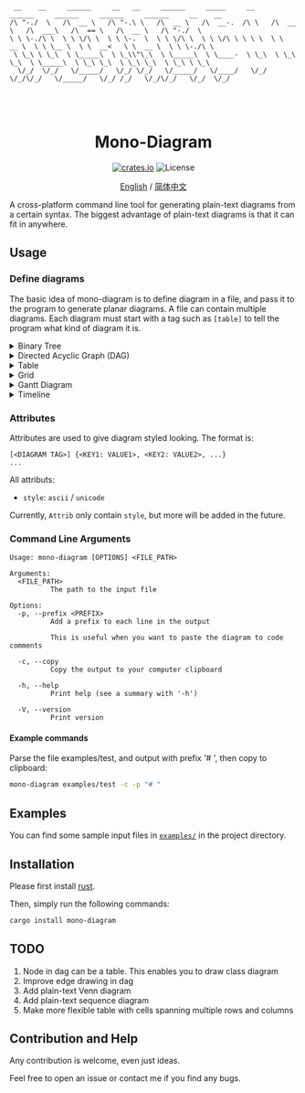 <!-- README-en.md -->


```

 __    __     ______     __   __     ______     _____     __     ______     ______     ______     ______     __    __    
/\ "-./  \   /\  __ \   /\ "-.\ \   /\  __ \   /\  __-.  /\ \   /\  __ \   /\  ___\   /\  == \   /\  __ \   /\ "-./  \   
\ \ \-./\ \  \ \ \/\ \  \ \ \-.  \  \ \ \/\ \  \ \ \/\ \ \ \ \  \ \  __ \  \ \ \__ \  \ \  __<   \ \  __ \  \ \ \-./\ \  
 \ \_\ \ \_\  \ \_____\  \ \_\\"\_\  \ \_____\  \ \____-  \ \_\  \ \_\ \_\  \ \_____\  \ \_\ \_\  \ \_\ \_\  \ \_\ \ \_\ 
  \/_/  \/_/   \/_____/   \/_/ \/_/   \/_____/   \/____/   \/_/   \/_/\/_/   \/_____/   \/_/ /_/   \/_/\/_/   \/_/  \/_/ 
                                                                                                                         

```
<h1 align="center">
<br>
Mono-Diagram
<br>
</h1>

<p align="center">
<a href="https://crates.io/crates/mono-diagram"><img alt="crates.io" src="https://img.shields.io/crates/v/mono-diagram.svg"></a>
<a><img alt="License" src="https://img.shields.io/badge/License-MIT-blue.svg"></a>
</p>

<div align="center">

[English](./README.md) / [简体中文](./README-zh-CN.md) 

</div>

A cross-platform command line tool for generating plain-text diagrams from a certain syntax. The biggest advantage of plain-text diagrams is that it can fit in anywhere.

## Usage

### Define diagrams

 The basic idea of mono-diagram is to define diagram in a file, and pass it to the program to generate planar diagrams. A file can contain multiple diagrams. Each diagram must start with a tag such as `[table]` to tell the program what kind of diagram it is.

<details>
<summary> Binary Tree </summary>

Tag: `[binary_tree]`

Input file: 

```
[binary_tree] {style: ascii}  // Specify diagram category
a->b,c          // Node 'a' has left child 'b' and right child 'c'
b->d,f          // Node name is just like variables
f->fa,fb
c->k,m
k->e,           // Node 'k' only has one left child
m->,x

a:2             // Assign values to node
b:0.42
c:9.5
f:-3
k:abc
m:2             // Different nodes can have same value
d:001
fa:451
fb:8.9
x:1.2
```

The key-value pair in curly brakets gives attributes to the diagram, every attribute has a default value if you didn't specify. We set `style` to `ascii`, but you can also set it to `unicode` to change the appearance of the diagram.

Output diagram (ascii):

```
            ___2___
        ___/       \___
     0.42             9.5
    _/   \_         _/   \_
  001     -3      abc      2
          / \     /         \
        451 8.9  e          1.2
```

Output diagram (unicode):

```
               2
       ┌───────┴───────┐
     0.42             9.5
   ┌───┴───┐       ┌───┴───┐
  001     -3      abc      2
         ┌─┴─┐   ┌─┘       └─┐
        451 8.9  e          1.2
```

Use `binary_tree` only if the node value is very simple, because nodes on the bottom line of binary tree can only hold up to 3 characters. For node with complicated value, use `dag` instead.

</details>

<details>
<summary> Directed Acyclic Graph (DAG) </summary>

Tag: `[dag]`

Input file:

```
[dag]
a->b    // <NODE-NAME>-><NODE-NAME> represents an edge in the graph
a->c    // The graph cannot have cycles
b->d
c->f
c->g
a->f
d->da
d->db
g->gg
a->gg


a:Home Page     // Assign values
b:Main Section 1
c:Main Section 2
d:Subsection 1
f:Subsection 2
g:Subsection 3
da:Sub-sub
db:Sub-sub
gg:#page#
```

Output diagram (dag only has unicode version): 

```
 ┌───────────────────────────────────────────────────┐
 │ Home Page                                         │
 └┬─────────────────┬──┬────────────────────────────┬┘
 ┌V───────────────┐ │ ┌V───────────────┐            │
 │ Main Section 1 │ │ │ Main Section 2 │            │
 └┬───────────────┘ │ └┬────────────┬──┘            │
 ┌V─────────────┐ ┌─V──V─────────┐ ┌V─────────────┐ │
 │ Subsection 1 │ │ Subsection 2 │ │ Subsection 3 │ │
 └┬───────────┬─┘ └──────────────┘ └┬─────────────┘ │
 ┌V────────┐ ┌V────────┐ ┌──────────V───────────────V┐
 │ Sub-sub │ │ Sub-sub │ │ #page#                    │
 └─────────┘ └─────────┘ └───────────────────────────┘

```

*Note: this dag graph is not stable, meaning you may get graph with different looking each time*

</details>

</details>

<details>
<summary> Table </summary>

Tag: `[table]`

Input file:

```
[table]     // Each column is seperated by '|' and each row is seperated by newline
Base Class Member|Public Inheritance|Protected Inheritance|Private Inheritance
Public|Public|Protected|Private
Protected|Protected|Protected|Private
Private|Hidden|Hidden|Hidden
```

Output diagram (ascii): 

```
+-------------------+--------------------+-----------------------+---------------------+
| Base Class Member | Public Inheritance | Protected Inheritance | Private Inheritance |
+-------------------+--------------------+-----------------------+---------------------+
| Public            | Public             | Protected             | Private             |
+-------------------+--------------------+-----------------------+---------------------+
| Protected         | Protected          | Protected             | Private             |
+-------------------+--------------------+-----------------------+---------------------+
| Private           | Hidden             | Hidden                | Hidden              |
+-------------------+--------------------+-----------------------+---------------------+
```

Output diagram (unicode): 

```
┌───────────────────┬────────────────────┬───────────────────────┬─────────────────────┐
│ Base Class Member │ Public Inheritance │ Protected Inheritance │ Private Inheritance │
├───────────────────┼────────────────────┼───────────────────────┼─────────────────────┤
│ Public            │ Public             │ Protected             │ Private             │
├───────────────────┼────────────────────┼───────────────────────┼─────────────────────┤
│ Protected         │ Protected          │ Protected             │ Private             │
├───────────────────┼────────────────────┼───────────────────────┼─────────────────────┤
│ Private           │ Hidden             │ Hidden                │ Hidden              │
└───────────────────┴────────────────────┴───────────────────────┴─────────────────────┘
```

</details>

</details>

<details>
<summary> Grid </summary>

Tag: `[grid]`

Input file:

```
[grid]

width: 10       // The grid has 10 colums
height: 7       // And 7 rows

1,1:a 
6,2:l           // The cell at column 6, row 2 has content 'l'
3,3:j
10,5:m
2,7:k
```

Output diagram(ascii): 

```
+---+---+---+---+---+---+---+---+---+---+
| a |   |   |   |   |   |   |   |   |   |
+---+---+---+---+---+---+---+---+---+---+
|   |   |   |   |   | l |   |   |   |   |
+---+---+---+---+---+---+---+---+---+---+
|   |   | j |   |   |   |   |   |   |   |
+---+---+---+---+---+---+---+---+---+---+
|   |   |   |   |   |   |   |   |   |   |
+---+---+---+---+---+---+---+---+---+---+
|   |   |   |   |   |   |   |   |   | m |
+---+---+---+---+---+---+---+---+---+---+
|   |   |   |   |   |   |   |   |   |   |
+---+---+---+---+---+---+---+---+---+---+
|   | k |   |   |   |   |   |   |   |   |
+---+---+---+---+---+---+---+---+---+---+
```

Output diagram(unicode): 

```
┌───┬───┬───┬───┬───┬───┬───┬───┬───┬───┐
│ a │   │   │   │   │   │   │   │   │   │
├───┼───┼───┼───┼───┼───┼───┼───┼───┼───┤
│   │   │   │   │   │ l │   │   │   │   │
├───┼───┼───┼───┼───┼───┼───┼───┼───┼───┤
│   │   │ j │   │   │   │   │   │   │   │
├───┼───┼───┼───┼───┼───┼───┼───┼───┼───┤
│   │   │   │   │   │   │   │   │   │   │
├───┼───┼───┼───┼───┼───┼───┼───┼───┼───┤
│   │   │   │   │   │   │   │   │   │ m │
├───┼───┼───┼───┼───┼───┼───┼───┼───┼───┤
│   │   │   │   │   │   │   │   │   │   │
├───┼───┼───┼───┼───┼───┼───┼───┼───┼───┤
│   │ k │   │   │   │   │   │   │   │   │
└───┴───┴───┴───┴───┴───┴───┴───┴───┴───┘
```

</details>

<details>
<summary> Gantt Diagram </summary>

Tag: `[gantt]`

Input file:

```
[gantt] {style: unicode}

timeline: Week 1|Week 2|Week 3|Week 4|Week 5    // Specify the time line

task 1|   0 ~ 0.6      // Specify the time period of each task
task 2| 0.9 ~ 2.3      // This means task 2 starts at Week 0.9 and ends at Week 2.3 (you know what I mean)
task 3| 2.0 ~ 2.8
task 4| 2.8 ~ 3.5
task 5| 3.5 ~ 5.0
```

Output diagram(ascii): 

```
        |  Week 1  |  Week 2  |  Week 3  |  Week 4  |  Week 5
--------+----------+----------+----------+----------+-----------
 task 1 |<=====>   .          .          .          .
 task 2 |         <===============>      .          .
 task 3 |          .          .<=======> .          .
 task 4 |          .          .        <=======>    .
 task 5 |          .          .          .     <================>
        |
```

Output diagram(unicode): 

```
           Week 1     Week 2     Week 3     Week 4     Week 5
────────────────────────────────────────────────────────────────
 task 1 │[━━━━━]   ·          ·          ·          ·
 task 2 │         [━━━━━━━━━━━━━━━]      ·          ·
 task 3 │          ·          ·[━━━━━━━] ·          ·
 task 4 │          ·          ·        [━━━━━━━]    ·
 task 5 │          ·          ·          ·     [━━━━━━━━━━━━━━━━]
        │
```

</details>

<details>
<summary> Timeline </summary>

Tag: `[timeline]`

Input file:

```
[timeline] {style: unicode}

2022.06|Some things happened in 2022        // The format is <TIME>|<EVENT>
2023|                                       // Time can have no event
2024.11|Some things that is happening now
2030.01|Some things that will happen in the future
```

Output diagram(ascii): 

```
    |
    |
    |
----v----
 2022.06  >--- Some things happened in 2022
----v----
    |
 ---v---
   2023
 ---v---
    |
----v----
 2024.11  >--- Some things that is happening now
----v----
    |
----v----
 2030.01  >--- Some things that will happen in the future
----v----
    |
    |
    |
    V
```

Output diagram(unicode): 

```
    ║
    ║
    ║
    ╨
 2022.06  ┄┄┄┄ Some things happened in 2022
    ╥
    ║
    ╨
   2023
    ╥
    ║
    ╨
 2024.11  ┄┄┄┄ Some things that is happening now
    ╥
    ║
    ╨
 2030.01  ┄┄┄┄ Some things that will happen in the future
    ╥
    ║
    ║
    ║
    ▼
```

</details>

### Attributes

Attributes are used to give diagram styled looking.
The format is: 

```
[<DIAGRAM TAG>] {<KEY1: VALUE1>, <KEY2: VALUE2>, ...}
...
```
All attributs:
 - `style`: `ascii` / `unicode`

Currently, `Attrib` only contain `style`, but more will be added in the future.

### Command Line Arguments

```
Usage: mono-diagram [OPTIONS] <FILE_PATH>

Arguments:
  <FILE_PATH>
          The path to the input file

Options:
  -p, --prefix <PREFIX>
          Add a prefix to each line in the output

          This is useful when you want to paste the diagram to code comments

  -c, --copy
          Copy the output to your computer clipboard

  -h, --help
          Print help (see a summary with '-h')

  -V, --version
          Print version
```

#### Example commands

Parse the file examples/test, and output with prefix '# ', then copy to clipboard: 

```bash
mono-diagram examples/test -c -p "# " 
```

## Examples

You can find some sample input files in [`examples/`](./examples/) in the project directory.

## Installation

Please first install [rust](https://www.rust-lang.org/tools/install).

Then, simply run the following commands:

~~~bash
cargo install mono-diagram
~~~

## TODO

1. Node in dag can be a table. This enables you to draw class diagram 
2. Improve edge drawing in dag 
3. Add plain-text Venn diagram 
4. Add plain-text sequence diagram 
5. Make more flexible table with cells spanning multiple rows and columns

## Contribution and Help

Any contribution is welcome, even just ideas.

Feel free to open an issue or contact me if you find any bugs.

